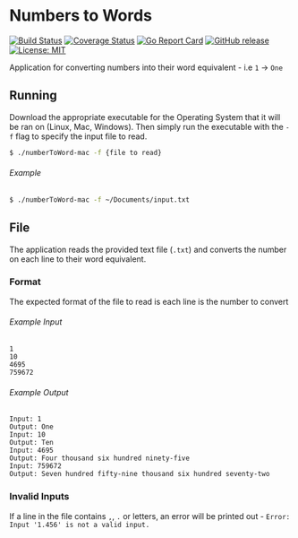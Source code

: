 # Numbers to Words
[![Build Status](https://travis-ci.org/Piszmog/numbersToWords.svg?branch=develop)](https://travis-ci.org/Piszmog/gotoggle)
[![Coverage Status](https://coveralls.io/repos/github/Piszmog/numbersToWords/badge.svg?branch=develop)](https://coveralls.io/github/Piszmog/numbersToWords?branch=develop)
[![Go Report Card](https://goreportcard.com/badge/github.com/Piszmog/numbersToWords)](https://goreportcard.com/report/github.com/Piszmog/numbersToWords)
[![GitHub release](https://img.shields.io/github/release/Piszmog/numbersToWords.svg)](https://github.com/Piszmog/numbersToWords/releases/latest)
[![License: MIT](https://img.shields.io/badge/License-MIT-yellow.svg)](https://opensource.org/licenses/MIT)

Application for converting numbers into their word equivalent - i.e  `1` -> `One`

## Running
Download the appropriate executable for the Operating System that it will be ran on (Linux, Mac, Windows). Then simply run 
the executable with the `-f` flag to specify the input file to read.

```bash
$ ./numberToWord-mac -f {file to read}
```

###### Example
```bash
$ ./numberToWord-mac -f ~/Documents/input.txt
```

## File
The application reads the provided text file (`.txt`) and converts the number on each line to their word equivalent.

### Format
The expected format of the file to read is each line is the number to convert

###### Example Input
```text
1
10
4695
759672
```

###### Example Output
```text
Input: 1
Output: One
Input: 10
Output: Ten
Input: 4695
Output: Four thousand six hundred ninety-five
Input: 759672
Output: Seven hundred fifty-nine thousand six hundred seventy-two
```

### Invalid Inputs
If a line in the file contains `,`, `.` or letters, an error will be printed out - `Error: Input '1.456' is not a valid input.`
